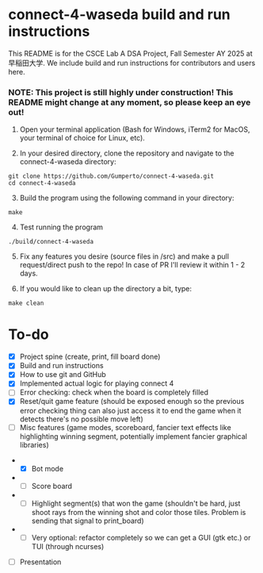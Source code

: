 # connect-4-waseda build and run instructions
This README is for the CSCE Lab A DSA Project, Fall Semester AY 2025 at 早稲田大学. We include build and run instructions for contributors and users here.

### NOTE: This project is still highly under construction! This README might change at any moment, so please keep an eye out!

1. Open your terminal application (Bash for Windows, iTerm2 for MacOS, your terminal of choice for Linux, etc). 

2. In your desired directory, clone the repository and navigate to the connect-4-waseda directory:
```
git clone https://github.com/Gumperto/connect-4-waseda.git
cd connect-4-waseda
```

3. Build the program using the following command in your directory:
```
make
```

4. Test running the program
```
./build/connect-4-waseda
```

5. Fix any features you desire (source files in /src) and make a pull request/direct push to the repo! In case of PR I'll review it within 1 - 2 days.

6. If you would like to clean up the directory a bit, type:
```
make clean
```

# To-do
- [x] Project spine (create, print, fill board done)
- [x] Build and run instructions
- [x] How to use git and GitHub
- [x] Implemented actual logic for playing connect 4
- [ ] Error checking: check when the board is completely filled
- [x] Reset/quit game feature (should be exposed enough so the previous error checking thing can also just access it to end the game when it detects there's no possible move left)
- [ ] Misc features (game modes, scoreboard, fancier text effects like highlighting winning segment, potentially implement fancier graphical libraries)
- - [x] Bot mode
- - [ ] Score board
- - [ ] Highlight segment(s) that won the game (shouldn't be hard, just shoot rays from the winning shot and color those tiles. Problem is sending that signal to print_board)
- - [ ] Very optional: refactor completely so we can get a GUI (gtk etc.) or TUI (through ncurses)
- [ ] Presentation
